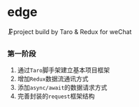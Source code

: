 # edge
🗜️project build by Taro &amp; Redux for weChat

### 第一阶段
1. 通过`Taro`脚手架建立基本项目框架
2. 增加`Redux`数据流通讯方式
3. 添加`async/await`的数据请求方式
4. 完善封装的`request`框架结构
